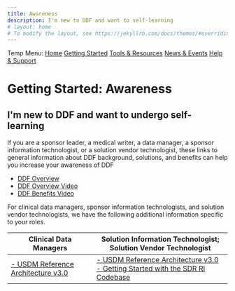 ```yaml
---
title: Awareness
description: I'm new to DDF and want to self-learning
# layout: home
# To modify the layout, see https://jekyllrb.com/docs/themes/#overriding-theme-defaults
---
```

Temp Menu: [Home](test.md) [Getting Started](get-started.md) [Tools & Resources](tools-resources.md) [News & Events](news-events.md) [Help & Support](help-support.md)

# Getting Started: Awareness

## I'm new to DDF and want to undergo self-learning

If you are a sponsor leader, a medical writer, a data manager, a sponsor information technologist, or a solution vendor technologist, these links to general information about DDF background, solutions, and benefits can help you increase your awareness of DDF

- [DDF Overview](help-support.md)
- [DDF Overview Video](https://www.youtube.com/watch?v=082onW7jhe4)
- [DDF Benefits Video](https://www.youtube.com/watch?v=Otg0d2385is)

For clinical data managers, sponsor information technologists, and solution vendor technologists, we have the following additional information specific to your roles.

| Clinical Data Managers                                                                | Solution Information Technologist; Solution Vendor Technologist                          |
|---------------------------------------------------------------------------------------|------------------------------------------------------------------------------------------|
|<a target="_blank" href="https://www.cdisc.org/sites/default/files/2023-06/USDM-RA-v3.0-%20final.zip">- USDM Reference Architecture v3.0</a>|<a target="_blank" href="https://www.cdisc.org/sites/default/files/2023-06/USDM-RA-v3.0-%20final.zip">- USDM Reference Architecture v3.0</a><br> [- Getting Started with the SDR RI Codebase](sdr-ri-codebase-access.md)|

